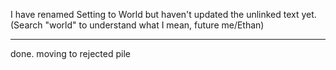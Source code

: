 I have renamed Setting to World but haven't updated the unlinked text yet. (Search "world" to understand what I mean, future me/Ethan)

---

done. moving to rejected pile